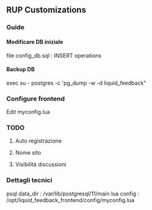 ## RUP Customizations 


### Guide
#### Modificare DB iniziale 
file config_db.sql : INSERT operations 

#### Backup DB
exec su - postgres -c 'pg_dump  -w -d liquid_feedback"

### Configure frontend 
Edit myconfig.lua


### TODO
1. Auto registrazione


2. Nome sito



3. Visibilità discussioni


### Dettagli tecnici

psql data_dir : /var/lib/postgresql/11/main
lua config : /opt/liquid_feedback_frontend/config/myconfig.lua